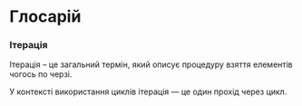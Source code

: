 # Глосарій

### Ітерація

Ітерація – це загальний термін, який описує процедуру взяття елементів чогось
по черзі.

У контексті використання циклів ітерація — це один прохід через цикл.
